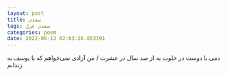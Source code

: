 ```yaml
---
layout: post
title: سعدی
tags: سعدی غزل
categories: poem
date: 2022-06-13 02:03:28.853391
---
```


دمی با دوست در خلوت به از صد سال در عشرت / من آزادی نمی‌خواهم که با یوسف به زندانم